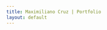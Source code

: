 ```yaml
---
title: Maximiliano Cruz | Portfolio
layout: default
---
```


<!-- # {{ page.title }}

Content is written in [Markdown](https://learnxinyminutes.com/docs/markdown/). Plain text format allows you to focus on your **content**. -->

<!--
You can use HTML elements in Markdown, such as the comment element, and they won't be affected by a markdown parser. However, if you create an HTML element in your markdown file, you cannot use markdown syntax within that element's contents.
-->
